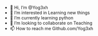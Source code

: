 - 👋 Hi, I’m @Yog3xh
- 👀 I’m interested in Learning new things
- 🌱 I’m currently learning python
- 💞️ I’m looking to collaborate on Teaching
- 📫 How to reach me Github.com/Yog3xh

<!---
Yog3xh/Yog3xh is a ✨ special ✨ repository because its `README.md` (this file) appears on your GitHub profile.
You can click the Preview link to take a look at your changes.
--->
